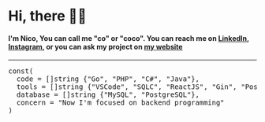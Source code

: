 <h1>Hi, there 👋🏻</h1>
<h4>I'm Nico, You can call me "co" or "coco". You can reach me on <a href="linkedin.com/in/nico-hondo">LinkedIn</a>, <a href="instagram.com/uxnicofh">Instagram</a>, or you can ask my project on <a href="nicofernando.my.id">my website</a></h4>

<hr/>

<div class="highlight highlight-source-js notranslate position-relative overflow-auto" dir="auto" data-snippet-clipboard-copy-content="const (
  code: []string{&quot;Go&quot;, &quot;PHP&quot;, &quot;C#&quot;, &quot;Java&quot;},
  tools: []string{&quot;VSCode&quot;, &quot;SQLC&quot;, &quot;ReactJS&quot;, &quot;Gin&quot;, &quot;Postman&quot;},
  database: []string {&quot;MySQL&quot;, &quot;PostgreSQL;}
  concern: &quot;Now I'm focused on backend programming&quot;
)">
<pre>
<span class="text-danger">const</span>(
  code = []string {"Go", "PHP", "C#", "Java"},
  tools = []string {"VSCode", "SQLC", "ReactJS", "Gin", "Postman"},
  database = []string {"MySQL", "PostgreSQL"},
  concern = "Now I'm focused on backend programming"
)
</pre>
</div>

